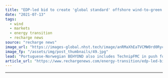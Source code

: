 ```yaml
---
title: "EDP-led bid to create 'global standard' offshore wind-to-green hydrogen system"
date: "2021-07-13"
tags: 
  - wind
  - markets
  - energy transition
  - recharge news
source: "recharge news"
image_url: "https://images-global.nhst.tech/image/anRMaXhEaTVCMW0rd0RycE0zMGQ0M0wzY2YxRU12Q2I3b3E5RzI0MTczUT0=/nhst/binary/38c22ea4fbdad174d6bbd099c5aca390"
image_fp: "/assets/img/post_thumbnails/49.jpg"
lead: "Portuguese-Norwegian BEHYOND also includes TechnipFMC in push for 'unique concept' to link wind at sea to key energy transition fuel"
article_url: "https://www.rechargenews.com/energy-transition/edp-led-bid-to-create-global-standard-offshore-wind-to-green-hydrogen-system/2-1-1039399"
---
```


---
